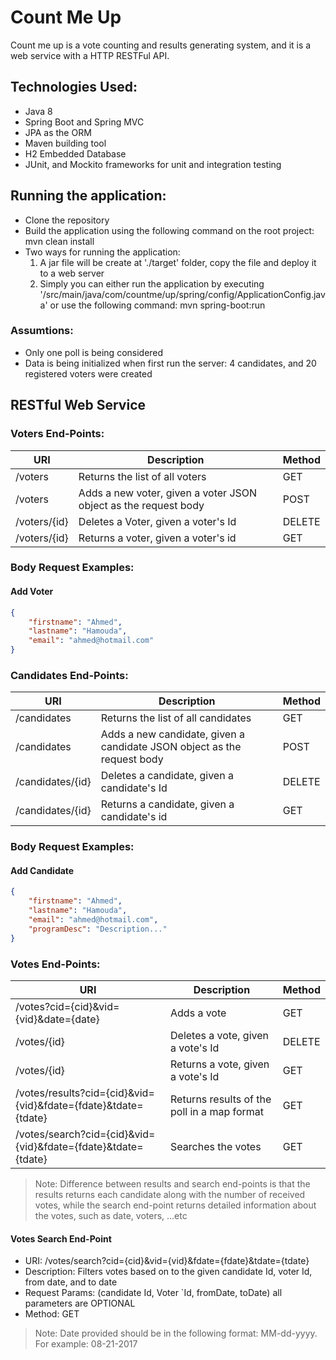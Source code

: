 # Count Me Up
Count me up is a vote counting and results generating system, and it is a web service with a HTTP RESTFul API.

## Technologies Used:
- Java 8
- Spring Boot and Spring MVC
- JPA as the ORM
- Maven building tool
- H2 Embedded Database
- JUnit, and Mockito frameworks for unit and integration testing

## Running the application:
- Clone the repository
- Build the application using the following command on the root project: mvn clean install
- Two ways for running the application:
	1. A jar file will be create at './target' folder, copy the file and deploy it to a web server
	2. Simply you can either run the application by executing '/src/main/java/com/countme/up/spring/config/ApplicationConfig.java' or use the following command: mvn spring-boot:run
	
### Assumtions:
- Only one poll is being considered
- Data is being initialized when first run the server: 4 candidates, and 20 registered voters were created

## RESTful Web Service
### Voters End-Points:
|              URI                   |                  Description                     		              |    Method   |
|------------------------------------|------------------------------------------------------------------------|-------------|
| /voters                            | Returns the list of all voters           							  |     GET     |
| /voters                         	 | Adds a new voter, given a voter JSON object as the request body        |    POST     |
| /voters/{id}                       | Deletes a Voter, given a voter's Id                                    |    DELETE   |
| /voters/{id}                 		 | Returns a voter, given a voter's id       						      |     GET     |

### Body Request Examples:
#### Add Voter
```json
{
  	"firstname": "Ahmed",
  	"lastname": "Hamouda",
  	"email": "ahmed@hotmail.com"
}
```

### Candidates End-Points:
|              URI                   |                  Description                     		              |    Method   |
|------------------------------------|------------------------------------------------------------------------|-------------|
| /candidates                        | Returns the list of all candidates           						  |     GET     |
| /candidates                        | Adds a new candidate, given a candidate JSON object as the request body|    POST     |
| /candidates/{id}                   | Deletes a candidate, given a candidate's Id                            |    DELETE   |
| /candidates/{id}                   | Returns a candidate, given a candidate's id       					  |     GET     |

### Body Request Examples:
#### Add Candidate
```json
{
  	"firstname": "Ahmed",
  	"lastname": "Hamouda",
  	"email": "ahmed@hotmail.com",
  	"programDesc": "Description..."
}
```

### Votes End-Points:
|              				URI                                 |                  Description                |    Method   |
|---------------------------------------------------------------|---------------------------------------------|-------------|
| /votes?cid={cid}&vid={vid}&date={date}                        | Adds a vote                                 |     GET     |
| /votes/{id}                       							| Deletes a vote, given a vote's Id           |    DELETE   |
| /votes/{id}                   							    | Returns a vote, given a vote's Id           |     GET     |
| /votes/results?cid={cid}&vid={vid}&fdate={fdate}&tdate={tdate}| Returns results of the poll in a map format |     GET     |
| /votes/search?cid={cid}&vid={vid}&fdate={fdate}&tdate={tdate} | Searches the votes      					  |     GET     |

> Note: Difference between results and search end-points is that the results returns each candidate along with the number of received votes, while the search end-point returns detailed information about the votes, such as date, voters, ...etc
#### Votes Search End-Point
* URI: /votes/search?cid={cid}&vid={vid}&fdate={fdate}&tdate={tdate}
* Description: Filters votes based on to the given candidate Id, voter Id, from date, and to date
* Request Params: (candidate Id, Voter `Id, fromDate, toDate) all parameters are OPTIONAL
* Method: GET

> Note: Date provided should be in the following format: MM-dd-yyyy. For example: 08-21-2017